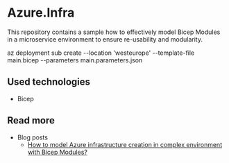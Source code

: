 # Azure.Infra

This repository contains a sample how to effectively model Bicep Modules in a microservice environment to ensure re-usability and modularity.

az deployment sub create --location 'westeurope' --template-file main.bicep --parameters main.parameters.json

## Used technologies

- Bicep

## Read more

- Blog posts
  - [How to model Azure infrastructure creation in complex environment with Bicep Modules?](https://www.kallemarjokorpi.fi/blog/how-to-model-azure-infra-creation-with-bicep.html)

